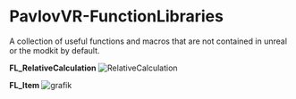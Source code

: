 # PavlovVR-FunctionLibraries
A collection of useful functions and macros that are not contained in unreal or the modkit by default.

****FL_RelativeCalculation****
![RelativeCalculation](https://github.com/DarkAt26/PavlovVR-FunctionLibraries/assets/84019236/540aa11f-c346-4121-a141-d12bc9733778)

****FL_Item****
![grafik](https://github.com/DarkAt26/PavlovVR-Function-Macro-Libraries/assets/84019236/b7fdab9c-3fa3-4b65-986e-bb4a3f0475c6)
